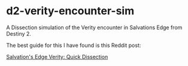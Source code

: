 # d2-verity-encounter-sim
A Dissection simulation of the Verity encounter in Salvations Edge from Destiny 2.

The best guide for this I have found is this Reddit post:

[Salvation's Edge Verity: Quick Dissection](https://www.reddit.com/r/raidsecrets/comments/1dculce/salvations_edge_verity_quick_dissection/?utm_source=share&utm_medium=web3x&utm_name=web3xcss&utm_term=1&utm_content=share_button)
